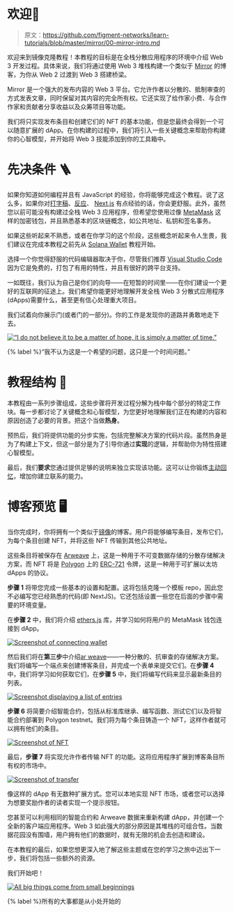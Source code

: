 # 欢迎👋

> 原文：<https://github.com/figment-networks/learn-tutorials/blob/master/mirror/00-mirror-intro.md>

欢迎来到镜像克隆教程！本教程的目标是在全栈分散应用程序的环境中介绍 Web 3 开发过程。具体来说，我们将通过使用 Web 3 堆栈构建一个类似于 [Mirror](https://mirror.xyz/) 的博客，为你从 Web 2 过渡到 Web 3 搭建桥梁。

Mirror 是一个强大的发布内容的 Web 3 平台。它允许作者以分散的、抵制审查的方式发表文章，同时保留对其内容的完全所有权。它还实现了给作家小费、与合作作家和贡献者分享收益以及众筹项目等功能。

我们将只实现发布条目和创建它们的 NFT 的基本功能，但是您最终会得到一个可以随意扩展的 dApp。在你构建的过程中，我们将引入一些关键概念来帮助你构建你的心智模型，并开始将 Web 3 技能添加到你的工具箱中。

# 先决条件 <g-emoji class="g-emoji" alias="ladder" fallback-src="https://github.githubassets.cimg/icons/emoji/unicode/1fa9c.png">🪜</g-emoji>

如果你知道如何编程并且有 JavaScript 的经验，你将能够完成这个教程。说了这么多，如果你对[打字稿](https://www.typescriptlang.org/)、[反应](https://reactjs.org/)、 [Next.js](https://nextjs.org/) 有点经验的话，你会更舒服。此外，虽然您以前可能没有构建过全栈 Web 3 应用程序，但希望您使用过像 [MetaMask](https://metamask.io/) 这样的加密钱包，并且熟悉基本的区块链概念，如公共地址、私钥和签名事务。

如果这些听起来不熟悉，或者在你学习的这个阶段，这些概念听起来令人生畏，我们建议在完成本教程之前先从 [Solana Wallet](https://learn.figment.io/tutorials/solana-wallet-intro) 教程开始。

选择一个你觉得舒服的代码编辑器取决于你，尽管我们推荐 [Visual Studio Code](https://code.visualstudio.com/) 因为它是免费的，打包了有用的特性，并且有很好的跨平台支持。

一如既往，我们认为自己是你们的向导——在短暂的时间里——在你们建设一个更好的互联网的征途上。我们希望你能更好地理解开发全栈 Web 3 分散式应用程序(dApps)需要什么，甚至更有信心处理重大项目。

我们试着向你展示门(或者门的一部分)。你的工作是发现你的道路并勇敢地走下去。

[![“I do not believe it to be a matter of hope, it is simply a matter of time.”](img/c49fd9fc3ccfd033c7a73de244528be9.png)](https://raw.githubusercontent.com/figment-networks/learn-tutorials/master/mirror/assets/matrix.jpeg)

{% label %}“我不认为这是一个希望的问题，这只是一个时间问题。”

# 教程结构 <g-emoji class="g-emoji" alias="bricks" fallback-src="https://github.githubassets.cimg/icons/emoji/unicode/1f9f1.png">🧱</g-emoji>

本教程由一系列步骤组成，这些步骤将开发过程分解为栈中每个部分的特定工作块。每一步都讨论了关键概念和心智模型，为您更好地理解我们正在构建的内容和原因创造了必要的背景。把这个当做**热身**。

预热后，我们将提供功能的分步实施，包括完整解决方案的代码片段。虽然热身是为了构建上下文，但这一部分是为了引导你通过**实现**的逻辑，并帮助你为特性搭建心智模型。

最后，我们**要求**您通过提供足够的说明来独立实现该功能。这可以让你锻炼[主动回忆](https://en.wikipedia.org/wiki/Active_recall)，增加你建立联系的能力。

# 博客预览 <g-emoji class="g-emoji" alias="desktop_computer" fallback-src="https://github.githubassets.cimg/icons/emoji/unicode/1f5a5.png">🖥</g-emoji>

当你完成时，你将拥有一个类似于[镜像](https://mirror.xyz/)的博客。用户将能够编写条目，发布它们，为每个条目创建 NFT，并将这些 NFT 传输到其他公共地址。

这些条目将被保存在 [Arweave](https://www.arweave.org/) 上，这是一种用于不可变数据存储的分散存储解决方案，而 NFT 将是 [Polygon](https://polygon.technology/) 上的 [ERC-721](https://eips.ethereum.org/EIPS/eip-721) 令牌，这是一种用于可扩展以太坊 dApps 的协议。

**步骤 1** 将带您完成一些基本的设置和配置。这将包括克隆一个模板 repo，因此您不必编写您已经熟悉的代码(即 NextJS)。它还包括设置一些您在后面的步骤中需要的环境变量。

在**步骤 2** 中，我们将介绍 [ethers.js](https://docs.ethers.io/) 库，并学习如何将用户的 MetaMask 钱包连接到 dApp。

[![Screenshot of connecting wallet](img/5022aedfe385d5f010eab008bf593dfd.png)](https://raw.githubusercontent.com/figment-networks/learn-tutorials/master/mirror/assets/connect.jpg)

然后我们将在**第三步**中介绍[ar weave](https://www.arweave.org/)——一种分散的、抗审查的存储解决方案。我们将编写一个端点来创建博客条目，并完成一个表单来提交它们。在**步骤 4** 中，我们将学习如何获取它们，在**步骤 5** 中，我们将编写代码来显示最新条目的列表。

[![Screenshot displaying a list of entries](img/d57e0e460d52fd4809fa393fb9acd206.png)](https://raw.githubusercontent.com/figment-networks/learn-tutorials/master/mirror/assets/entries.jpg)

**步骤 6** 将简要介绍智能合约，包括从标准库继承、编写函数、测试它们以及将智能合约部署到 Polygon testnet。我们将为每个条目铸造一个 NFT，这样作者就可以拥有他们的条目。

[![Screenshot of NFT](img/4f4a35b61e9b17d7dc619f48bb5ba738.png)](https://raw.githubusercontent.com/figment-networks/learn-tutorials/master/mirror/assets/nft.jpg)

最后，**步骤 7** 将实现允许作者传输 NFT 的功能。这将应用程序扩展到博客条目所有权的市场中。

[![Screenshot of transfer](img/28a2aa9918a24ef936caaa776066ce3d.png)](https://raw.githubusercontent.com/figment-networks/learn-tutorials/master/mirror/assets/transfer.jpg)

像这样的 dApp 有无数种扩展方式。您可以本地实现 NFT 市场，或者您可以选择为想要奖励作者的读者实现一个提示按钮。

您甚至可以利用相同的智能合约和 Arweave 数据来重新构建 dApp，并创建一个全新的客户端应用程序。Web 3 如此强大的部分原因是其堆栈的可组合性。当数据花园没有围墙，用户拥有他们的数据时，就有无限的机会去创造和建设。

在本教程的最后，如果您想更深入地了解这些主题或在您的学习之旅中迈出下一步，我们将包括一些额外的资源。

我们开始吧！

[![All big things come from small beginnings](img/5ecfdee9156f99ac4935913898ba77e6.png)](https://raw.githubusercontent.com/figment-networks/learn-tutorials/master/mirror/assets/ladder.jpeg)

{% label %}所有的大事都是从小处开始的